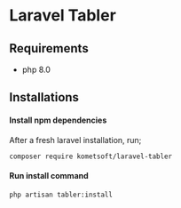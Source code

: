 # Laravel Tabler

## Requirements 
- php 8.0

## Installations

#### Install npm dependencies

After a fresh laravel installation, run;

```
composer require kometsoft/laravel-tabler
```

#### Run install command

```
php artisan tabler:install
```
